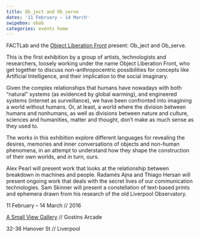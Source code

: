 ```yaml
---
title: Ob_ject and Ob_serve
dates: '11 February – 14 March'
swipebox: obob
categories: events home
---
```

FACTLab and the [Object Liberation Front](http://olf.space/) present: Ob\_ject and Ob\_serve.

This is the first exhibition by a group of artists, technologists and researchers, loosely working under the name Object Liberation Front, who get together to discuss non-anthropocentric possibilities for concepts like Artificial Intelligence, and their implication to the social imaginary.

Given the complex relationships that humans have nowadays with both “natural” systems (as evidenced by global warming), and engineered systems (internet as surveillance), we have been confronted into imagining a world without humans. Or, at least, a world where the division between humans and nonhumans, as well as divisions between nature and culture, sciences and humanities, matter and thought, don’t make as much sense as they used to.

The works in this exhibition explore different languages for revealing the desires, memories and inner conversations of objects and non-human phenomena, in an attempt to understand how they shape the construction of their own worlds, and in turn, ours.

Alex Pearl will present work that looks at the relationship between breakdown in machines and people. Radamés Ajna and Thiago Hersan will present ongoing work that deals with the secret lives of our communication technologies. Sam Skinner will present a constellation of text-based prints and ephemera drawn from his research of the old Liverpool Observatory.

11 February – 14 March // 2016
  
[A Small View Gallery](https://asmallviewproject.wordpress.com/) // Gostins Arcade
  
32-36 Hanover St // Liverpool
